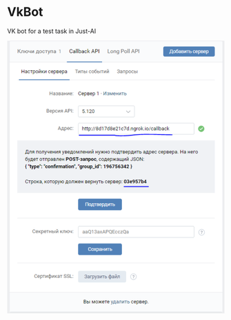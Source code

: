 # VkBot
VK bot for a test task in Just-AI

![screen](https://github.com/axpak7/VkBot/raw/master/src/screenshots/screenshot1.png)